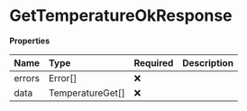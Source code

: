 # GetTemperatureOkResponse

**Properties**

| Name   | Type             | Required | Description |
| :----- | :--------------- | :------- | :---------- |
| errors | Error[]          | ❌       |             |
| data   | TemperatureGet[] | ❌       |             |

<!-- This file was generated by liblab | https://liblab.com/ -->
